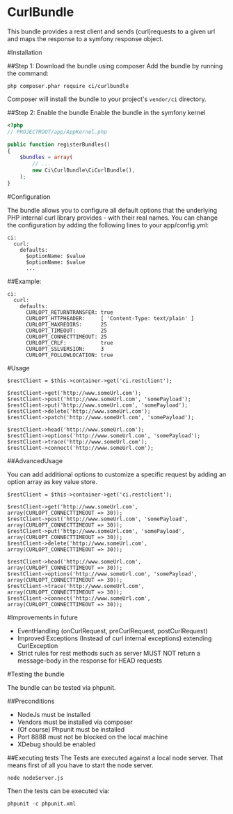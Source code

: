 CurlBundle
========

This bundle provides a rest client and sends (curl)requests to a given url and maps the response to a symfony response object.

#Installation

##Step 1: Download the bundle using composer
Add the bundle by running the command:
```
php composer.phar require ci/curlbundle
```
Composer will install the bundle to your project's ```vendor/ci``` directory.

##Step 2: Enable the bundle
Enable the bundle in the symfony kernel

```php
<?php
// PROJECTROOT/app/AppKernel.php

public function registerBundles()
{
    $bundles = array(
        // ...
        new Ci\CurlBundle\CiCurlBundle(),
    );
}
```

#Configuration

The bundle allows you to configure all default options that the underlying PHP internal curl library provides - with their real names.
You can change the configuration by adding the following lines to your app/config.yml:

```
ci:
  curl:
    defaults:
      $optionName: $value
      $optionName: $value
      ...
```

##Example:

```
ci:
  curl:
    defaults:
      CURLOPT_RETURNTRANSFER: true
      CURLOPT_HTTPHEADER:     [ 'Content-Type: text/plain' ]
      CURLOPT_MAXREDIRS:      25
      CURLOPT_TIMEOUT:        25
      CURLOPT_CONNECTTIMEOUT: 25
      CURLOPT_CRLF:           true
      CURLOPT_SSLVERSION:     3
      CURLOPT_FOLLOWLOCATION: true
```

#Usage

```
$restClient = $this->container->get('ci.restclient');

$restClient->get('http://www.someUrl.com');
$restClient->post('http://www.someUrl.com', 'somePayload');
$restClient->put('http://www.someUrl.com', 'somePayload');
$restClient->delete('http://www.someUrl.com');
$restClient->patch('http://www.someUrl.com', 'somePayload');

$restClient->head('http://www.someUrl.com');
$restClient->options('http://www.someUrl.com', 'somePayload');
$restClient->trace('http://www.someUrl.com');
$restClient->connect('http://www.someUrl.com');
```

##AdvancedUsage

You can add additional options to customize a specific request by adding an option array as key value store.

```
$restClient = $this->container->get('ci.restclient');

$restClient->get('http://www.someUrl.com', array(CURLOPT_CONNECTTIMEOUT => 30));
$restClient->post('http://www.someUrl.com', 'somePayload', array(CURLOPT_CONNECTTIMEOUT => 30));
$restClient->put('http://www.someUrl.com', 'somePayload', array(CURLOPT_CONNECTTIMEOUT => 30));
$restClient->delete('http://www.someUrl.com', array(CURLOPT_CONNECTTIMEOUT => 30));

$restClient->head('http://www.someUrl.com', array(CURLOPT_CONNECTTIMEOUT => 30));
$restClient->options('http://www.someUrl.com', 'somePayload', array(CURLOPT_CONNECTTIMEOUT => 30));
$restClient->trace('http://www.someUrl.com', array(CURLOPT_CONNECTTIMEOUT => 30));
$restClient->connect('http://www.someUrl.com', array(CURLOPT_CONNECTTIMEOUT => 30));
```

#Improvements in future
- EventHandling (onCurlRequest, preCurlRequest, postCurlRequest)
- Improved Exceptions (Instead of curl internal exceptions) extending CurlException
- Strict rules for rest methods such as server MUST NOT return a message-body in the response for HEAD requests

#Testing the bundle

The bundle can be tested via phpunit.

##Preconditions
- NodeJs must be installed
- Vendors must be installed via composer
- (Of course) Phpunit must be installed
- Port 8888 must not be blocked on the local machine
- XDebug should be enabled

##Executing tests
The Tests are executed against a local node server. That means first of all you have to start the node server.
```
node nodeServer.js
```

Then the tests can be executed via:

```
phpunit -c phpunit.xml
```
